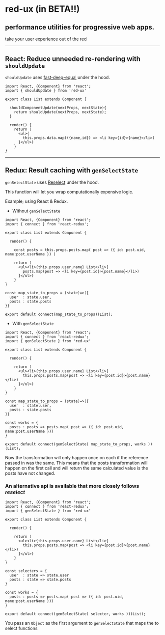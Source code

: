 # red-ux (in BETA!!)

## performance utilities for progressive web apps.

take your user experience out of the red

---

## React: Reduce unneeded re-rendering with `shouldUpdate`

`shouldUpdate` uses [fast-deep-equal](https://github.com/epoberezkin/fast-deep-equal) under the hood.

```JS
import React, {Component} from 'react';
import { shouldUpdate } from 'red-ux'

export class List extends Component {

  shouldComponentUpdate(nextProps, nextState){
    return shouldUpdate(nextProps, nextState);
  }

  render() {
    return (
      <ul>{
        this.props.data.map(({name,id}) => <li key={id}>{name}</li>)
      }</ul>)
    }
}
```

---

## Redux: Result caching with `genSelectState`

`genSelectState` uses [Reselect](https://github.com/reactjs/reselect) under the hood.

This function will let you wrap computationally expensive logic.

Example; using React & Redux.

* Without `genSelectState`

```JS
import React, {Component} from 'react';
import { connect } from 'react-redux';

export class List extends Component {

  render() {

    const posts = this.props.posts.map( post => ({ id: post.uid, name:post.userName }) )

    return (
      <ul><li>{this.props.user.name} List</li>{
        posts.map(post => <li key={post.id}>{post.name}</li>)
      }</ul>)
    }
}

const map_state_to_props = (state)=>({
  user  : state.user,
  posts : state.posts
}}

export default connect(map_state_to_props)(List);
```

* With `genSelectState`

```JS
import React, {Component} from 'react';
import { connect } from 'react-redux';
import { genSelectState } from 'red-ux'

export class List extends Component {

  render() {

    return (
      <ul><li>{this.props.user.name} List</li>{
        this.props.posts.map(post => <li key={post.id}>{post.name}</li>)
      }</ul>)
    }
}

const map_state_to_props = (state)=>({
  user  : state.user,
  posts : state.posts
}}

const works = {
  posts : posts => posts.map( post => ({ id: post.uid, name:post.userName }))
}

export default connect(genSelectState( map_state_to_props, works ))(List);
```

Now the transformation will only happen once on each if the reference passed in was the same.
This means that the posts transformation will happen on the first call and will return the same calculated value is the posts have not changed.

### An **alternative api** is available that more closely follows *reselect*

```JS
import React, {Component} from 'react';
import { connect } from 'react-redux';
import { genSelectState } from 'red-ux'

export class List extends Component {

  render() {

    return (
      <ul><li>{this.props.user.name} List</li>{
        this.props.posts.map(post => <li key={post.id}>{post.name}</li>)
      }</ul>)
    }
}

const selecters = {
  user  : state => state.user
  posts : state => state.posts
}

const works = {
  posts : posts => posts.map( post => ({ id: post.uid, name:post.userName }))
}

export default connect(genSelectState( selecter, works ))(List);
```

You pass an `Object` as the first argument to `genSelectState` that maps the to select functions
